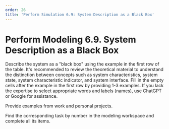 ```yaml
---
order: 26
title: 'Perform Simulation 6.9: System Description as a Black Box'
---
```


# Perform Modeling 6.9. System Description as a Black Box

Describe the system as a "black box" using the example in the first row of the table. It's recommended to review the theoretical material to understand the distinction between concepts such as system characteristics, system state, system characteristic indicator, and system interface. Fill in the empty cells after the example in the first row by providing 1-3 examples. If you lack the expertise to select appropriate words and labels (names), use ChatGPT or Google for assistance.

Provide examples from work and personal projects.

Find the corresponding task by number in the modeling workspace and complete all its items.
